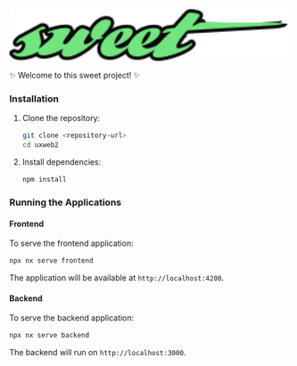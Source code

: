 <img src="https://github.com/jfladas/uxweb2/blob/a58a5482c57ce7ea9fdfe0246cb7c1b5eca068a4/apps/frontend/src/assets/logo.svg" width="500">

✨ Welcome to this sweet project! ✨

### Installation

1. Clone the repository:

   ```sh
   git clone <repository-url>
   cd uxweb2
   ```

2. Install dependencies:
   ```sh
   npm install
   ```

### Running the Applications

#### Frontend

To serve the frontend application:

```sh
npx nx serve frontend
```

The application will be available at `http://localhost:4200`.

#### Backend

To serve the backend application:

```sh
npx nx serve backend
```

The backend will run on `http://localhost:3000`.
